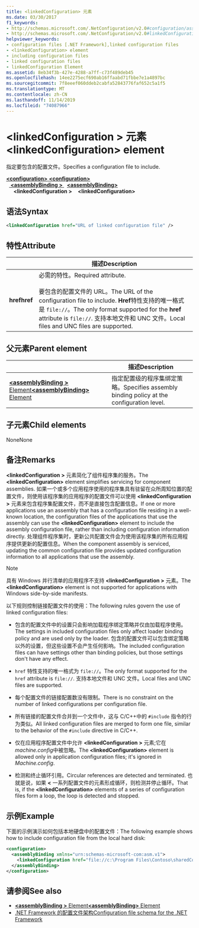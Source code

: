 ```yaml
---
title: <linkedConfiguration> 元素
ms.date: 03/30/2017
f1_keywords:
- http://schemas.microsoft.com/.NetConfiguration/v2.0#configuration/assemblyBinding/linkedConfiguration
- http://schemas.microsoft.com/.NetConfiguration/v2.0#linkedConfiguration
helpviewer_keywords:
- configuration files [.NET Framework],linked configuration files
- <linkedConfiguration> element
- including configuration files
- linked configuration files
- linkedConfiguration Element
ms.assetid: 8eb34f3b-427e-4288-a7ff-c73f489deb45
ms.openlocfilehash: 14ee2275ecf690ab16ffaabd71fbbe7e1a4897bc
ms.sourcegitcommit: 7f8eeef060ddeb2cabfa52843776faf652c5a1f5
ms.translationtype: MT
ms.contentlocale: zh-CN
ms.lasthandoff: 11/14/2019
ms.locfileid: "74087966"
---
```

# <a name="linkedconfiguration-element"></a><span data-ttu-id="554b2-102">\<linkedConfiguration > 元素</span><span class="sxs-lookup"><span data-stu-id="554b2-102">\<linkedConfiguration> element</span></span>

<span data-ttu-id="554b2-103">指定要包含的配置文件。</span><span class="sxs-lookup"><span data-stu-id="554b2-103">Specifies a configuration file to include.</span></span>

<span data-ttu-id="554b2-104">[ **\<configuration>** ](configuration-element.md)</span><span class="sxs-lookup"><span data-stu-id="554b2-104">[**\<configuration>**](configuration-element.md)</span></span>\
<span data-ttu-id="554b2-105">&nbsp;&nbsp;[ **\<assemblyBinding >** ](assemblybinding-element-for-configuration.md)</span><span class="sxs-lookup"><span data-stu-id="554b2-105">&nbsp;&nbsp;[**\<assemblyBinding>**](assemblybinding-element-for-configuration.md)</span></span>\
<span data-ttu-id="554b2-106">&nbsp;&nbsp;&nbsp;&nbsp; **\<linkedConfiguration >**</span><span class="sxs-lookup"><span data-stu-id="554b2-106">&nbsp;&nbsp;&nbsp;&nbsp;**\<linkedConfiguration>**</span></span>

## <a name="syntax"></a><span data-ttu-id="554b2-107">语法</span><span class="sxs-lookup"><span data-stu-id="554b2-107">Syntax</span></span>

```xml
<linkedConfiguration href="URL of linked configuration file" />
```

## <a name="attribute"></a><span data-ttu-id="554b2-108">特性</span><span class="sxs-lookup"><span data-stu-id="554b2-108">Attribute</span></span>

|           | <span data-ttu-id="554b2-109">描述</span><span class="sxs-lookup"><span data-stu-id="554b2-109">Description</span></span> |
| --------- | ----------- |
| <span data-ttu-id="554b2-110">**href**</span><span class="sxs-lookup"><span data-stu-id="554b2-110">**href**</span></span>  | <span data-ttu-id="554b2-111">必需的特性。</span><span class="sxs-lookup"><span data-stu-id="554b2-111">Required attribute.</span></span><br><br><span data-ttu-id="554b2-112">要包含的配置文件的 URL。</span><span class="sxs-lookup"><span data-stu-id="554b2-112">The URL of the configuration file to include.</span></span> <span data-ttu-id="554b2-113">**Href**特性支持的唯一格式是 `file://`。</span><span class="sxs-lookup"><span data-stu-id="554b2-113">The only format supported for the **href** attribute is `file://`.</span></span> <span data-ttu-id="554b2-114">支持本地文件和 UNC 文件。</span><span class="sxs-lookup"><span data-stu-id="554b2-114">Local files and UNC files are supported.</span></span> |

## <a name="parent-element"></a><span data-ttu-id="554b2-115">父元素</span><span class="sxs-lookup"><span data-stu-id="554b2-115">Parent element</span></span>

|     | <span data-ttu-id="554b2-116">描述</span><span class="sxs-lookup"><span data-stu-id="554b2-116">Description</span></span> |
| --- | ----------- |
| [<span data-ttu-id="554b2-117"> **\<assemblyBinding >** Element</span><span class="sxs-lookup"><span data-stu-id="554b2-117">**\<assemblyBinding>** Element</span></span>](assemblybinding-element-for-configuration.md) | <span data-ttu-id="554b2-118">指定配置级的程序集绑定策略。</span><span class="sxs-lookup"><span data-stu-id="554b2-118">Specifies assembly binding policy at the configuration level.</span></span> |

## <a name="child-elements"></a><span data-ttu-id="554b2-119">子元素</span><span class="sxs-lookup"><span data-stu-id="554b2-119">Child elements</span></span>

<span data-ttu-id="554b2-120">None</span><span class="sxs-lookup"><span data-stu-id="554b2-120">None</span></span>

## <a name="remarks"></a><span data-ttu-id="554b2-121">备注</span><span class="sxs-lookup"><span data-stu-id="554b2-121">Remarks</span></span>

<span data-ttu-id="554b2-122">**\<linkedConfiguration >** 元素简化了组件程序集的服务。</span><span class="sxs-lookup"><span data-stu-id="554b2-122">The **\<linkedConfiguration>** element simplifies servicing for component assemblies.</span></span> <span data-ttu-id="554b2-123">如果一个或多个应用程序使用的程序集具有驻留在众所周知位置的配置文件，则使用该程序集的应用程序的配置文件可以使用 **\<linkedConfiguration >** 元素来包含程序集配置文件，而不是直接包含配置信息。</span><span class="sxs-lookup"><span data-stu-id="554b2-123">If one or more applications use an assembly that has a configuration file residing in a well-known location, the configuration files of the applications that use the assembly can use the **\<linkedConfiguration>** element to include the assembly configuration file, rather than including configuration information directly.</span></span> <span data-ttu-id="554b2-124">处理组件程序集时，更新公共配置文件会为使用该程序集的所有应用程序提供更新的配置信息。</span><span class="sxs-lookup"><span data-stu-id="554b2-124">When the component assembly is serviced, updating the common configuration file provides updated configuration information to all applications that use the assembly.</span></span>

> [!NOTE]
> <span data-ttu-id="554b2-125">具有 Windows 并行清单的应用程序不支持 **\<linkedConfiguration >** 元素。</span><span class="sxs-lookup"><span data-stu-id="554b2-125">The **\<linkedConfiguration>** element is not supported for applications with Windows side-by-side manifests.</span></span>

<span data-ttu-id="554b2-126">以下规则控制链接配置文件的使用：</span><span class="sxs-lookup"><span data-stu-id="554b2-126">The following rules govern the use of linked configuration files:</span></span>

- <span data-ttu-id="554b2-127">包含的配置文件中的设置只会影响加载程序绑定策略并仅由加载程序使用。</span><span class="sxs-lookup"><span data-stu-id="554b2-127">The settings in included configuration files only affect loader binding policy and are used only by the loader.</span></span> <span data-ttu-id="554b2-128">包含的配置文件可以包含绑定策略以外的设置，但这些设置不会产生任何影响。</span><span class="sxs-lookup"><span data-stu-id="554b2-128">The included configuration files can have settings other than binding policies, but those settings don't have any effect.</span></span>

- <span data-ttu-id="554b2-129">`href` 特性支持的唯一格式为 `file://`。</span><span class="sxs-lookup"><span data-stu-id="554b2-129">The only format supported for the `href` attribute is `file://`.</span></span> <span data-ttu-id="554b2-130">支持本地文件和 UNC 文件。</span><span class="sxs-lookup"><span data-stu-id="554b2-130">Local files and UNC files are supported.</span></span>

- <span data-ttu-id="554b2-131">每个配置文件的链接配置数没有限制。</span><span class="sxs-lookup"><span data-stu-id="554b2-131">There is no constraint on the number of linked configurations per configuration file.</span></span>

- <span data-ttu-id="554b2-132">所有链接的配置文件合并到一个文件中，这与 C/C++中的 `#include` 指令的行为类似。</span><span class="sxs-lookup"><span data-stu-id="554b2-132">All linked configuration files are merged to form one file, similar to the behavior of the `#include` directive in C/C++.</span></span>

- <span data-ttu-id="554b2-133">仅在应用程序配置文件中允许 **\<linkedConfiguration >** 元素;它在*machine.config*中被忽略。</span><span class="sxs-lookup"><span data-stu-id="554b2-133">The **\<linkedConfiguration>** element is allowed only in application configuration files; it's ignored in *Machine.config*.</span></span>

- <span data-ttu-id="554b2-134">检测和终止循环引用。</span><span class="sxs-lookup"><span data-stu-id="554b2-134">Circular references are detected and terminated.</span></span> <span data-ttu-id="554b2-135">也就是说，如果 **\<** 一系列配置文件的元素形成循环，则检测并停止循环。</span><span class="sxs-lookup"><span data-stu-id="554b2-135">That is, if the **\<linkedConfiguration>** elements of a series of configuration files form a loop, the loop is detected and stopped.</span></span>

## <a name="example"></a><span data-ttu-id="554b2-136">示例</span><span class="sxs-lookup"><span data-stu-id="554b2-136">Example</span></span>

<span data-ttu-id="554b2-137">下面的示例演示如何包括本地硬盘中的配置文件：</span><span class="sxs-lookup"><span data-stu-id="554b2-137">The following example shows how to include configuration file from the local hard disk:</span></span>

```xml
<configuration>
  <assemblyBinding xmlns="urn:schemas-microsoft-com:asm.v1">
    <linkedConfiguration href="file://c:\Program Files\Contoso\sharedConfig.xml"/>
  </assemblyBinding>
</configuration>
```

## <a name="see-also"></a><span data-ttu-id="554b2-138">请参阅</span><span class="sxs-lookup"><span data-stu-id="554b2-138">See also</span></span>

- [<span data-ttu-id="554b2-139"> **\<assemblyBinding >** Element</span><span class="sxs-lookup"><span data-stu-id="554b2-139">**\<assemblyBinding>** Element</span></span>](assemblybinding-element-for-configuration.md)
- [<span data-ttu-id="554b2-140">.NET Framework 的配置文件架构</span><span class="sxs-lookup"><span data-stu-id="554b2-140">Configuration file schema for the .NET Framework</span></span>](index.md)
